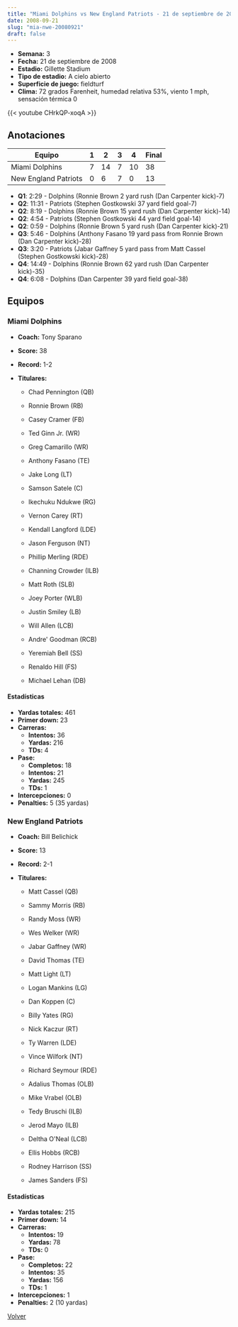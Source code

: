 ```yaml
---
title: "Miami Dolphins vs New England Patriots - 21 de septiembre de 2008"
date: 2008-09-21
slug: "mia-nwe-20080921"
draft: false
---
```


- **Semana:** 3
- **Fecha:** 21 de septiembre de 2008
- **Estadio:** Gillette Stadium
- **Tipo de estadio:** A cielo abierto
- **Superficie de juego:** fieldturf
- **Clima:** 72 grados Farenheit, humedad relativa 53%, viento 1 mph, sensación térmica 0


{{< youtube CHrkQP-xoqA >}}


## Anotaciones
| Equipo | 1 | 2 | 3 | 4 | Final |
|--------|---|---|---|---|-------|
| Miami Dolphins  | 7 | 14 | 7 | 10  | 38 |
| New England Patriots  | 0 | 6 | 7 | 0  | 13 |
- **Q1**: 2:29 - Dolphins (Ronnie Brown 2 yard rush (Dan Carpenter kick)-7)
- **Q2**: 11:31 - Patriots (Stephen Gostkowski 37 yard field goal-7)
- **Q2**: 8:19 - Dolphins (Ronnie Brown 15 yard rush (Dan Carpenter kick)-14)
- **Q2**: 4:54 - Patriots (Stephen Gostkowski 44 yard field goal-14)
- **Q2**: 0:59 - Dolphins (Ronnie Brown 5 yard rush (Dan Carpenter kick)-21)
- **Q3**: 5:46 - Dolphins (Anthony Fasano 19 yard pass from Ronnie Brown (Dan Carpenter kick)-28)
- **Q3**: 3:20 - Patriots (Jabar Gaffney 5 yard pass from Matt Cassel (Stephen Gostkowski kick)-28)
- **Q4**: 14:49 - Dolphins (Ronnie Brown 62 yard rush (Dan Carpenter kick)-35)
- **Q4**: 6:08 - Dolphins (Dan Carpenter 39 yard field goal-38)


## Equipos


### Miami Dolphins
* **Coach:** Tony Sparano
* **Score:** 38
* **Record:** 1-2
* **Titulares:** 

  * Chad Pennington (QB) 

  * Ronnie Brown (RB) 

  * Casey Cramer (FB) 

  * Ted Ginn Jr. (WR) 

  * Greg Camarillo (WR) 

  * Anthony Fasano (TE) 

  * Jake Long (LT) 

  * Samson Satele (C) 

  * Ikechuku Ndukwe (RG) 

  * Vernon Carey (RT) 

  * Kendall Langford (LDE) 

  * Jason Ferguson (NT) 

  * Phillip Merling (RDE) 

  * Channing Crowder (ILB) 

  * Matt Roth (SLB) 

  * Joey Porter (WLB) 

  * Justin Smiley (LB) 

  * Will Allen (LCB) 

  * Andre' Goodman (RCB) 

  * Yeremiah Bell (SS) 

  * Renaldo Hill (FS) 

  * Michael Lehan (DB) 

#### Estadísticas
* **Yardas totales:** 461
* **Primer down:** 23
* **Carreras:**
  * **Intentos:** 36
  * **Yardas:** 216
  * **TDs:** 4
* **Pase:**
  * **Completos:** 18
  * **Intentos:** 21
  * **Yardas:** 245
  * **TDs:** 1
* **Intercepciones:** 0
* **Penalties:** 5 (35 yardas)

### New England Patriots
* **Coach:** Bill Belichick
* **Score:** 13
* **Record:** 2-1
* **Titulares:** 

  * Matt Cassel (QB) 

  * Sammy Morris (RB) 

  * Randy Moss (WR) 

  * Wes Welker (WR) 

  * Jabar Gaffney (WR) 

  * David Thomas (TE) 

  * Matt Light (LT) 

  * Logan Mankins (LG) 

  * Dan Koppen (C) 

  * Billy Yates (RG) 

  * Nick Kaczur (RT) 

  * Ty Warren (LDE) 

  * Vince Wilfork (NT) 

  * Richard Seymour (RDE) 

  * Adalius Thomas (OLB) 

  * Mike Vrabel (OLB) 

  * Tedy Bruschi (ILB) 

  * Jerod Mayo (ILB) 

  * Deltha O'Neal (LCB) 

  * Ellis Hobbs (RCB) 

  * Rodney Harrison (SS) 

  * James Sanders (FS) 

#### Estadísticas
* **Yardas totales:** 215
* **Primer down:** 14
* **Carreras:**
  * **Intentos:** 19
  * **Yardas:** 78
  * **TDs:** 0
* **Pase:**
  * **Completos:** 22
  * **Intentos:** 35
  * **Yardas:** 156
  * **TDs:** 1
* **Intercepciones:** 1
* **Penalties:** 2 (10 yardas)


[Volver](/historia/2008)
